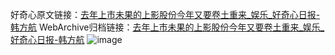 好奇心原文链接：[去年上市未果的上影股份今年又要卷土重来_娱乐_好奇心日报-韩方航](https://www.qdaily.com/articles/9066.html)
WebArchive归档链接：[去年上市未果的上影股份今年又要卷土重来_娱乐_好奇心日报-韩方航](http://web.archive.org/web/20190623153736/https://www.qdaily.com/articles/9066.html)
![image](http://ww3.sinaimg.cn/large/007d5XDply1g3ve5z4vvsj30u02lf1kx)